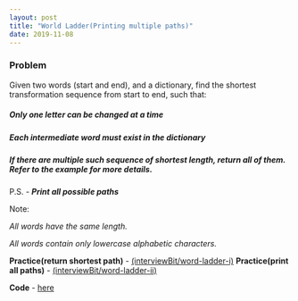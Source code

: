 ```yaml
---
layout: post
title: "World Ladder(Printing multiple paths)"
date: 2019-11-08
---
```


### Problem
Given two words (start and end), and a dictionary, find the shortest transformation sequence from start to end, such that:

##### Only one letter can be changed at a time
##### Each intermediate word must exist in the dictionary
##### If there are multiple such sequence of shortest length, return all of them. Refer to the example for more details.

P.S. - **_Print all possible paths_**

Note:

_All words have the same length._

_All words contain only lowercase alphabetic characters._

**Practice(return shortest path)** - [(interviewBit/word-ladder-i)](https://www.interviewbit.com/problems/word-ladder-i/)
**Practice(print all paths)** - [(interviewBit/word-ladder-ii)](https://www.interviewbit.com/problems/word-ladder-ii/)

**Code** - [here](/codes/world_ladder.cpp)
